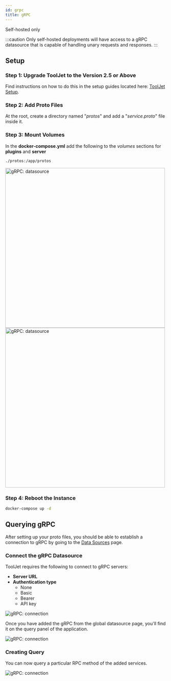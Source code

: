 ```yaml
---
id: grpc
title: gRPC
---
```


<div className='badge badge--primary heading-badge'>Self-hosted only</div>

:::caution
Only self-hosted deployments will have access to a gRPC datasource that is capable of handling unary requests and responses.
:::

<div style={{paddingTop:'24px'}}>

## Setup

### Step 1: Upgrade ToolJet to the Version 2.5 or Above

Find instructions on how to do this in the setup guides located here: [ToolJet Setup](../setup/).

### Step 2: Add Proto Files

At the root, create a directory named "*protos*" and add a "*service.proto*" file inside it.


### Step 3: Mount Volumes

In the **docker-compose.yml** add the following to the *volumes* sections for **plugins** and **server**

```bash
./protos:/app/protos
```

<img className="screenshot-full" src="/img/datasource-reference/grpc/proto1.png" alt="gRPC: datasource" width='500' />

<img className="screenshot-full" src="/img/datasource-reference/grpc/proto2.png" alt="gRPC: datasource"  width='500'/>

### Step 4: Reboot the Instance

```bash
docker-compose up -d
```

</div>

<div style={{paddingTop:'24px'}}>

## Querying gRPC

After setting up your proto files, you should be able to establish a connection to gRPC by going to the [Data Sources](./overview) page.

### Connect the gRPC Datasource

ToolJet requires the following to connect to gRPC servers:

- **Server URL**
- **Authentication type** 
    - None
    - Basic
    - Bearer
    - API key

<div style={{textAlign: 'center'}}>

<img className="screenshot-full" src="/img/datasource-reference/grpc/connection.png" alt="gRPC: connection" />

</div>

Once you have added the gRPC from the global datasource page, you'll find it on the query panel of the application.

<div style={{textAlign: 'center'}}>

<img className="screenshot-full" src="/img/datasource-reference/grpc/grpcgds.png" alt="gRPC: connection" />

</div>

### Creating Query

You can now query a particular RPC method of the added services.

<div style={{textAlign: 'center'}}>

<img className="screenshot-full" src="/img/datasource-reference/grpc/query.png" alt="gRPC: connection" />

</div>

</div>
